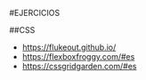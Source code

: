#EJERCICIOS

##CSS

* https://flukeout.github.io/
* https://flexboxfroggy.com/#es
* https://cssgridgarden.com/#es


